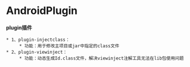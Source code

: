 # AndroidPlugin #

**plugin插件**

    * 1、plugin-injectclass：
         * 功能：用于修改主项目或jar中指定的class文件
    * 2、plugin-viewinject：
         * 功能：动态生成Id.class文件，解决viewinject注解工具无法在lib包使用问题
